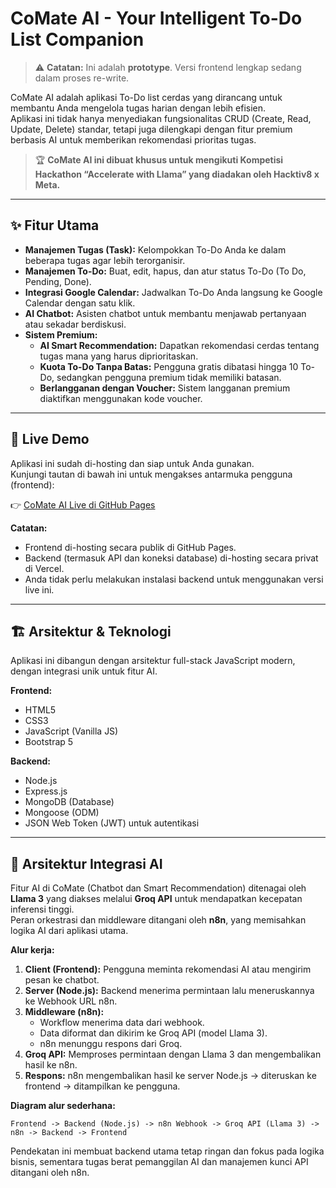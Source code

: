 # CoMate AI - Your Intelligent To-Do List Companion

> ⚠️ **Catatan:** Ini adalah **prototype**. Versi frontend lengkap sedang dalam proses re-write.

CoMate AI adalah aplikasi To-Do list cerdas yang dirancang untuk membantu Anda mengelola tugas harian dengan lebih efisien.  
Aplikasi ini tidak hanya menyediakan fungsionalitas CRUD (Create, Read, Update, Delete) standar, tetapi juga dilengkapi dengan fitur premium berbasis AI untuk memberikan rekomendasi prioritas tugas.

> 🏆 **CoMate AI ini dibuat khusus untuk mengikuti Kompetisi Hackathon “Accelerate with Llama” yang diadakan oleh Hacktiv8 x Meta.**

---

## ✨ Fitur Utama

- **Manajemen Tugas (Task):** Kelompokkan To-Do Anda ke dalam beberapa tugas agar lebih terorganisir.  
- **Manajemen To-Do:** Buat, edit, hapus, dan atur status To-Do (To Do, Pending, Done).  
- **Integrasi Google Calendar:** Jadwalkan To-Do Anda langsung ke Google Calendar dengan satu klik.  
- **AI Chatbot:** Asisten chatbot untuk membantu menjawab pertanyaan atau sekadar berdiskusi.  
- **Sistem Premium:**
  - **AI Smart Recommendation:** Dapatkan rekomendasi cerdas tentang tugas mana yang harus diprioritaskan.  
  - **Kuota To-Do Tanpa Batas:** Pengguna gratis dibatasi hingga 10 To-Do, sedangkan pengguna premium tidak memiliki batasan.  
  - **Berlangganan dengan Voucher:** Sistem langganan premium diaktifkan menggunakan kode voucher.  

---

## 🚀 Live Demo

Aplikasi ini sudah di-hosting dan siap untuk Anda gunakan.  
Kunjungi tautan di bawah ini untuk mengakses antarmuka pengguna (frontend):

👉 [CoMate AI Live di GitHub Pages](https://bagusangkasawan.github.io/CoMate-BackEnd)

**Catatan:**
- Frontend di-hosting secara publik di GitHub Pages.  
- Backend (termasuk API dan koneksi database) di-hosting secara privat di Vercel.  
- Anda tidak perlu melakukan instalasi backend untuk menggunakan versi live ini.  

---

## 🏗️ Arsitektur & Teknologi

Aplikasi ini dibangun dengan arsitektur full-stack JavaScript modern, dengan integrasi unik untuk fitur AI.

**Frontend:**
- HTML5  
- CSS3  
- JavaScript (Vanilla JS)  
- Bootstrap 5  

**Backend:**
- Node.js  
- Express.js  
- MongoDB (Database)  
- Mongoose (ODM)  
- JSON Web Token (JWT) untuk autentikasi  

---

## 🤖 Arsitektur Integrasi AI

Fitur AI di CoMate (Chatbot dan Smart Recommendation) ditenagai oleh **Llama 3** yang diakses melalui **Groq API** untuk mendapatkan kecepatan inferensi tinggi.  
Peran orkestrasi dan middleware ditangani oleh **n8n**, yang memisahkan logika AI dari aplikasi utama.

**Alur kerja:**
1. **Client (Frontend):** Pengguna meminta rekomendasi AI atau mengirim pesan ke chatbot.  
2. **Server (Node.js):** Backend menerima permintaan lalu meneruskannya ke Webhook URL n8n.  
3. **Middleware (n8n):**
   - Workflow menerima data dari webhook.  
   - Data diformat dan dikirim ke Groq API (model Llama 3).  
   - n8n menunggu respons dari Groq.  
4. **Groq API:** Memproses permintaan dengan Llama 3 dan mengembalikan hasil ke n8n.  
5. **Respons:** n8n mengembalikan hasil ke server Node.js → diteruskan ke frontend → ditampilkan ke pengguna.  

**Diagram alur sederhana:**  
```
Frontend -> Backend (Node.js) -> n8n Webhook -> Groq API (Llama 3) -> n8n -> Backend -> Frontend
```

Pendekatan ini membuat backend utama tetap ringan dan fokus pada logika bisnis, sementara tugas berat pemanggilan AI dan manajemen kunci API ditangani oleh n8n.

